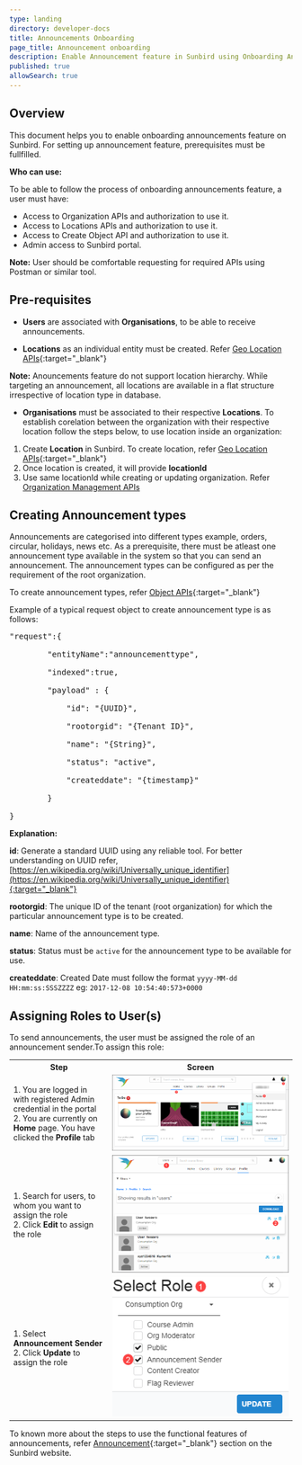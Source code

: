 ```yaml
---
type: landing
directory: developer-docs
title: Announcements Onboarding
page_title: Announcement onboarding
description: Enable Announcement feature in Sunbird using Onboarding Announcements document
published: true
allowSearch: true
---
```

## Overview

This document helps you to enable onboarding announcements feature on Sunbird. For setting up announcement feature, prerequisites must be fullfilled.

**Who can use:**

To be able to follow the process of onboarding announcements feature, a user must have:

* Access to Organization APIs and authorization to use it.
* Access to Locations APIs and authorization to use it.
* Access to Create Object API and authorization to use it.
* Admin access to Sunbird portal.

**Note:** User should be comfortable requesting for required APIs using Postman or similar tool.

## Pre-requisites

 + **Users** are associated with **Organisations**, to be able to receive announcements.
 
 + **Locations** as an individual entity must be created. Refer [Geo Location APIs](http://www.sunbird.org/apis/geolocationapi/){:target="_blank"}
 
 **Note:** Anouncements feature do not support location hierarchy. While targeting an announcement, all locations are available in a flat structure irrespective of location type in database.
 
 + **Organisations** must be associated to their respective **Locations**. To establish corelation between the organization with their respective location follow the steps below, to use location inside an organization: 
 
 1. Create **Location** in Sunbird. To create location, refer [Geo Location APIs](http://www.sunbird.org/apis/geolocationapi/){:target="_blank"}
 2. Once location is created, it will provide **locationId**
 3. Use same locationId while creating or updating organization. Refer [Organization Management APIs](http://www.sunbird.org/apis/orgapi/)

## Creating Announcement types

Announcements are categorised into different types example, orders, circular, holidays, news etc. As a prerequisite, there must be atleast one announcement type available in the system so that you can send an announcement. The announcement types can be configured as per the requirement of the root organization.

To create announcement types, refer [Object APIs](http://www.sunbird.org/apis/objectapi/){:target="_blank"}

Example of a typical request object to create announcement type is as follows:

<pre>
"request":{

        "entityName":"announcementtype",

        "indexed":true,

        "payload" : {

        	"id": "{UUID}",

        	"rootorgid": "{Tenant ID}",

            "name": "{String}",

            "status": "active",

            "createddate": "{timestamp}"

        }

}
</pre>

**Explanation:**

**id**: Generate a standard UUID using any reliable tool. For better understanding on UUID refer, [https://en.wikipedia.org/wiki/Universally_unique_identifier](https://en.wikipedia.org/wiki/Universally_unique_identifier){:target="_blank"}

**rootorgid**: The unique ID of the tenant (root organization) for which the particular announcement type is to be created.

**name**: Name of the announcement type.

**status**: Status must be ```active``` for the announcement type to be available for use.

**createddate**: Created Date must follow the format ```yyyy-MM-dd HH:mm:ss:SSSZZZZ``` eg: ```2017-12-08 10:54:40:573+0000```

## Assigning Roles to User(s)

To send announcements, the user must be assigned the role of an announcement sender.To assign this role:

<table>
  <tr>
    <th style="width:35%;">Step</th>
    <th style="width:65%;">Screen</th>
  </tr>
  <tr>
      <td>1. You are logged in with registered Admin credential in the portal <br>2. You are currently on <b>Home</b> page. You have clicked the <b>Profile</b> tab </td>
      <td><img src="pages/features-documentation/images/announcement/assignuserrole1.png"></td>
  </tr>
  <tr>
    <td>1. Search for users, to whom you want to assign the role <br>2. Click <b>Edit</b> to assign the role</td>
    <td><img src="pages/features-documentation/images/announcement/assignuserrole2.png"></td>
  </tr>
  <tr>
    <td>1. Select <b>Announcement Sender</b> <br>2. Click <b>Update</b> to assign the role</td>
    <td><img src="pages/features-documentation/images/announcement/assignuserrole3.png"></td>
  </tr>
</table>

To known more about the steps to use the functional features of announcements, refer [Announcement](http://www.sunbird.org/features-documentation/announcement/){:target="_blank"} section on the Sunbird website.
     
         
